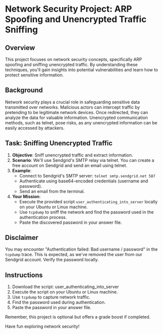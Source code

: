 # Network Security Project: ARP Spoofing and Unencrypted Traffic Sniffing

## Overview

This project focuses on network security concepts, specifically ARP spoofing and sniffing unencrypted traffic. By understanding these techniques, you'll gain insights into potential vulnerabilities and learn how to protect sensitive information.

## Background

Network security plays a crucial role in safeguarding sensitive data transmitted over networks. Malicious actors can intercept traffic by pretending to be legitimate network devices. Once redirected, they can analyze the data for valuable information. Unencrypted communication methods, such as telnet, pose risks, as any unencrypted information can be easily accessed by attackers.

## Task: Sniffing Unencrypted Traffic

1. **Objective**: Sniff unencrypted traffic and extract information.
2. **Scenario**: We'll use Sendgrid's SMTP relay via telnet. You can create a free account on Sendgrid and send an email using telnet.
3. **Example**:
   - Connect to Sendgrid's SMTP server: `telnet smtp.sendgrid.net 587`
   - Authenticate using base64-encoded credentials (username and password).
   - Send an email from the terminal.
4. **Your Mission**:
   - Execute the provided script `user_authenticating_into_server` locally on your Ubuntu or Linux machine.
   - Use `tcpdump` to sniff the network and find the password used in the authentication process.
   - Paste the discovered password in your answer file.

## Disclaimer

You may encounter "Authentication failed: Bad username / password" in the `tcpdump` trace. This is expected, as we've removed the user from our Sendgrid account. Verify the password locally.

## Instructions

1. Download the script: user_authenticating_into_server
2. Execute the script on your Ubuntu or Linux machine.
3. Use `tcpdump` to capture network traffic.
4. Find the password used during authentication.
5. Paste the password in your answer file.

Remember, this project is optional but offers a grade boost if completed.

Have fun exploring network security!
